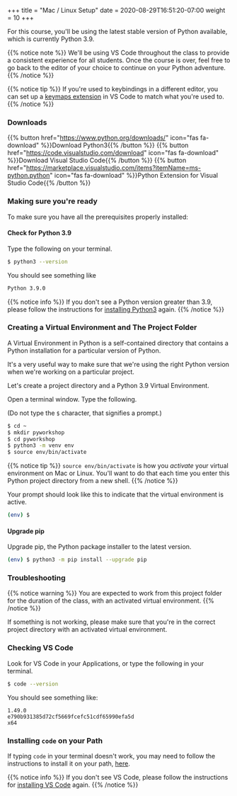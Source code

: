 +++
title = "Mac / Linux Setup"
date = 2020-08-29T16:51:20-07:00
weight = 10
+++

For this course, you'll be using the latest stable version of Python available, which is currently Python 3.9.


{{% notice note %}}
We'll be using VS Code throughout the class to provide a consistent experience for all students. Once the course is over, feel free to go back to the editor of your choice to continue on your Python adventure.
{{% /notice %}}


{{% notice tip %}}
If you're used to keybindings in a different editor, you can set up a [keymaps extension](https://code.visualstudio.com/docs/getstarted/keybindings#_keymap-extensions) in VS Code to match what you're used to.
{{% /notice %}}

### Downloads

{{% button href="https://www.python.org/downloads/" icon="fas fa-download" %}}Download Python3{{% /button %}}
{{% button href="https://code.visualstudio.com/download" icon="fas fa-download" %}}Download Visual Studio Code{{% /button %}}
{{% button href="https://marketplace.visualstudio.com/items?itemName=ms-python.python" icon="fas fa-download" %}}Python Extension for Visual Studio Code{{% /button %}}

### Making sure you're ready

To make sure you have all the prerequisites properly installed:

#### Check for Python 3.9

Type the following on your terminal.
```bash
$ python3 --version
```

You should see something like
```bash
Python 3.9.0
```

{{% notice info %}}
If you don't see a Python version greater than 3.9, please follow the instructions for [installing Python3](https://www.python.org/downloads/) again.
{{% /notice %}}


### Creating a Virtual Environment and The Project Folder

A Virtual Environment in Python is a self-contained directory that contains a Python installation for a particular version of Python.

It's a very useful way to make sure that we're using the right Python version when we're working on a particular project.

Let's create a project directory and a Python 3.9 Virtual Environment.

Open a terminal window. Type the following.

(Do not type the `$` character, that signifies a prompt.)

```bash
$ cd ~
$ mkdir pyworkshop
$ cd pyworkshop
$ python3 -m venv env
$ source env/bin/activate
```

{{% notice tip %}}
`source env/bin/activate` is how you *activate* your virtual environment on Mac or Linux. You'll want to do that each time you enter this Python project directory from a new shell.
{{% /notice %}}

Your prompt should look like this to indicate that the virtual environment is active.

```bash
(env) $
```

#### Upgrade pip

Upgrade pip, the Python package installer to the latest version.

```bash
(env) $ python3 -m pip install --upgrade pip
```

### Troubleshooting

{{% notice warning %}}
You are expected to work from this project folder for the duration of the class, with an activated virtual environment.
{{% /notice %}}

If something is not working, please make sure that you're in the correct project directory with an activated virtual environment.

### Checking VS Code

Look for VS Code in your Applications, or type the following in your terminal.

```bash
$ code --version
```

You should see something like:

```text
1.49.0
e790b931385d72cf5669fcefc51cdf65990efa5d
x64
```

### Installing `code` on your Path

If typing `code` in your terminal doesn't work, you may need to follow the instructions to install it on your path, [here](https://code.visualstudio.com/docs/setup/mac#_launching-from-the-command-line).

{{% notice info %}}
If you don't see VS Code, please follow the instructions for [installing VS Code](https://code.visualstudio.com/download) again.
{{% /notice %}}
